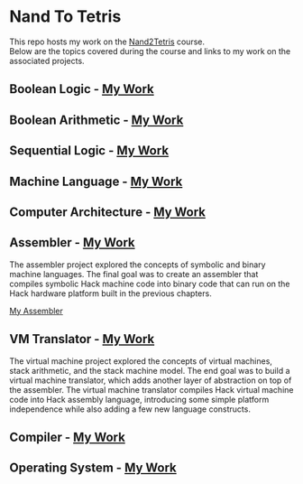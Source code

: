 # Nand To Tetris
This repo hosts my work on the [Nand2Tetris](https://www.nand2tetris.org/) course.  
Below are the topics covered during the course and links to my work on the associated projects.

## Boolean Logic - [My Work](01/)

## Boolean Arithmetic - [My Work](02/)

## Sequential Logic - [My Work](03/)

## Machine Language - [My Work](04/)

## Computer Architecture - [My Work](05/)

## Assembler - [My Work](assembler/)

The assembler project explored the concepts of symbolic and binary machine languages.
The final goal was to create an assembler that compiles symbolic Hack machine code into
binary code that can run on the Hack hardware platform built in the previous chapters.

[My Assembler](assembler/)

## VM Translator - [My Work](vm_translator/)

The virtual machine project explored the concepts of virtual machines, stack arithmetic, and the stack machine model. The end goal was to build a virtual machine translator, which adds another layer of abstraction on top of the assembler. The virtual machine translator compiles Hack virtual machine code into Hack assembly language, introducing some simple platform independence while also adding a few new language constructs.

## Compiler - [My Work](compiler/)

## Operating System - [My Work](jack_os/)
